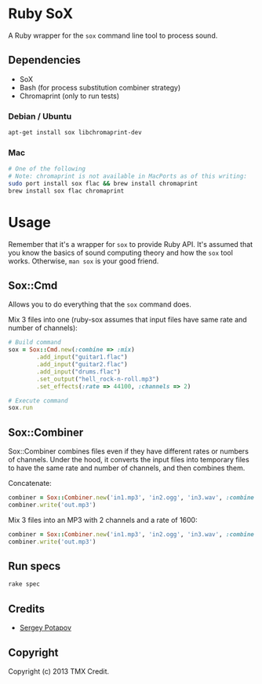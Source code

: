 # Ruby SoX

A Ruby wrapper for the `sox` command line tool to process sound.


## Dependencies

* SoX
* Bash (for process substitution combiner strategy)
* Chromaprint (only to run tests)

### Debian / Ubuntu

```bash
apt-get install sox libchromaprint-dev
```

### Mac

```bash
# One of the following
# Note: chromaprint is not available in MacPorts as of this writing:
sudo port install sox flac && brew install chromaprint
brew install sox flac chromaprint
```

# Usage

Remember that it's a wrapper for `sox` to provide Ruby API.
It's assumed that you know the basics of sound computing theory and how
the `sox` tool works. Otherwise, `man sox` is your good friend.

## Sox::Cmd

Allows you to do everything that the `sox` command does.

Mix 3 files into one (ruby-sox assumes that input files have same rate and number of channels):

```ruby
# Build command
sox = Sox::Cmd.new(:combine => :mix)
        .add_input("guitar1.flac")
        .add_input("guitar2.flac")
        .add_input("drums.flac")
        .set_output("hell_rock-n-roll.mp3")
        .set_effects(:rate => 44100, :channels => 2)

# Execute command
sox.run
```

## Sox::Combiner

Sox::Combiner combines files even if they have different rates or numbers
of channels. Under the hood, it converts the input files into temporary files
to have the same rate and number of channels, and then combines them.

Concatenate:

```ruby
combiner = Sox::Combiner.new('in1.mp3', 'in2.ogg', 'in3.wav', :combine => :concatenate)
combiner.write('out.mp3')
```

Mix 3 files into an MP3 with 2 channels and a rate of 1600:

```ruby
combiner = Sox::Combiner.new('in1.mp3', 'in2.ogg', 'in3.wav', :combine => :mix, :rate => 1600, :channels => 2)
combiner.write('out.mp3')
```

## Run specs

```bash
rake spec
```

## Credits

* [Sergey Potapov](https://github.com/greyblake)

## Copyright

Copyright (c) 2013 TMX Credit.
